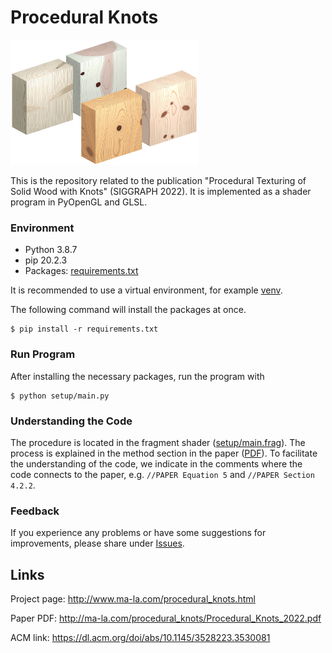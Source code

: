 # Procedural Knots

<img src="img.jpg" alt="Procedural Knots" width="300"/>

This is the repository related to the publication "Procedural Texturing of Solid Wood with Knots" (SIGGRAPH 2022).
It is implemented as a shader program in PyOpenGL and GLSL.

### Environment
- Python 3.8.7
- pip 20.2.3
- Packages: [requirements.txt](requirements.txt)

It is recommended to use a virtual environment, for example [venv](https://docs.python.org/3/library/venv.html).

The following command will install the packages at once.
```
$ pip install -r requirements.txt
```

### Run Program
After installing the necessary packages, run the program with
```
$ python setup/main.py
```

### Understanding the Code
The procedure is located in the fragment shader ([setup/main.frag](setup/main.frag)). The process is explained in the method section in the paper ([PDF](http://ma-la.com/procedural_knots/Procedural_Knots_2022.pdf)). To facilitate the understanding of the code, we indicate in the comments where the code connects to the paper, e.g. ```//PAPER Equation 5``` and ```//PAPER Section 4.2.2```.


### Feedback
If you experience any problems or have some suggestions for improvements, please share under [Issues](https://github.com/marialarsson/procedural_knots/issues).

## Links

Project page: http://www.ma-la.com/procedural_knots.html

Paper PDF: http://ma-la.com/procedural_knots/Procedural_Knots_2022.pdf

ACM link: https://dl.acm.org/doi/abs/10.1145/3528223.3530081
